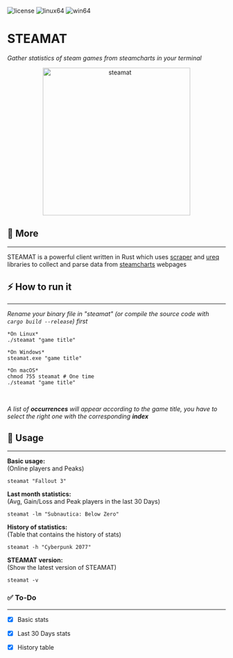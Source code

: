 ![license](https://img.shields.io/badge/license-GPLv3-brightgreen)
![linux64](https://img.shields.io/badge/linux-release64-orange)
![win64](https://img.shields.io/badge/windows-release64-informational)

# STEAMAT

*Gather statistics of steam games from steamcharts in your terminal*

<p align="center"><img src="https://i.ibb.co/s2fvvHL/steamat.png" alt="steamat" width="340"></p>

## 📌 More 
<hr>

STEAMAT is a powerful client written in Rust which uses [scraper](https://github.com/causal-agent/scraper) and [ureq](https://github.com/algesten/ureq) libraries to collect and parse data from [steamcharts](https://steamcharts.com/) webpages
<br>

## ⚡️ How to run it
<hr>

*Rename your binary file in "steamat" (or compile the source code with `cargo build --release`) first*

```
*On Linux*
./steamat "game title"

*On Windows*
steamat.exe "game title"

*On macOS*
chmod 755 steamat # One time
./steamat "game title"
```
<br>

*A list of **occurrences** will appear according to the game title, you have to select the right one with the corresponding **index***

## 📖 Usage
<hr>
<b>Basic usage:</b> <br> 
(Online players and Peaks)

`steamat "Fallout 3"`

<b>Last month statistics:</b> <br>
(Avg, Gain/Loss and Peak players in the last 30 Days)

`steamat -lm "Subnautica: Below Zero"`

<b>History of statistics:</b> <br>
(Table that contains the history of stats)

`steamat -h "Cyberpunk 2077"`

<b>STEAMAT version:</b> <br>
(Show the latest version of STEAMAT)

`steamat -v`

### ✅ To-Do
<hr>

- [x] Basic stats
- [x] Last 30 Days stats
- [x] History table

